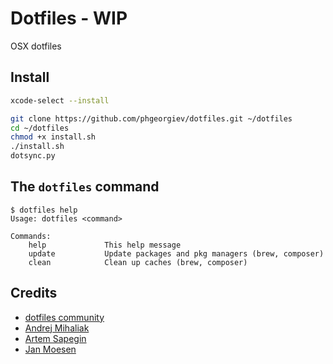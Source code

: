 # Dotfiles - WIP
OSX dotfiles

## Install

```bash
xcode-select --install

git clone https://github.com/phgeorgiev/dotfiles.git ~/dotfiles
cd ~/dotfiles
chmod +x install.sh
./install.sh
dotsync.py
```

## The `dotfiles` command

```console
$ dotfiles help
Usage: dotfiles <command>

Commands:
    help             This help message
    update           Update packages and pkg managers (brew, composer)
    clean            Clean up caches (brew, composer)
```


## Credits

 - [dotfiles community](http://dotfiles.github.io/)
 - [Andrej Mihaliak](https://github.com/mihaliak/dotfiles)
 - [Artem Sapegin](https://github.com/sapegin/dotfiles)
 - [Jan Moesen
 ](https://github.com/janmoesen/tilde)
